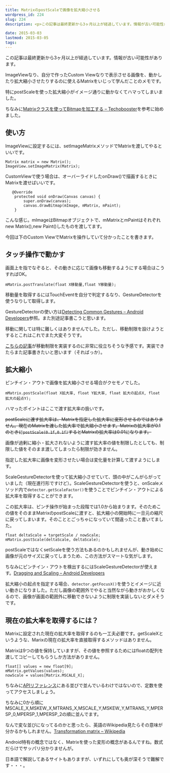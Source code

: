 ```yaml
---
title: MatrixのpostScaleで画像を拡大縮小させる
wordpress_id: 224
slug: 224
description: <p>この記事は最終更新から3ヶ月以上が経過しています。情報が古い可能性があります。ImageViewなり、自分で作ったCustom Viewなりで表示させる画像を、動かしたり拡大縮小させたりするのに使えるMatrixをいじっ [&hellip;]</p>

date: 2015-03-03
lastmod: 2015-03-05
tags: 
---
```


<div id="wppda_alert">この記事は最終更新から3ヶ月以上が経過しています。情報が古い可能性があります。</div><p>ImageViewなり、自分で作ったCustom Viewなりで表示させる画像を、動かしたり拡大縮小させたりするのに使えるMatrixをいじって学んだことのメモです。</p>
<p>特にpostScaleを使った拡大縮小がイメージ通りに動かなくてハマってしまいました。</p>
<p>ちなみに<a href="http://techbooster.org/android/application/14228/">Matrixクラスを使ってBitmapを加工する &#8211; Techobooster</a>を参考に始めました。</p>
<h2>使い方</h2>
<p>ImageViewに設定するには、setImageMatrixメソッドでMatrixを渡してやるといいです。</p>
<pre><code>Matrix matrix = new Matrix();
ImageView.setImageMatrix(Matrix);
</code></pre>
<p>CustomViewで使う場合は、オーバーライドしたonDraw()で描画するときにMatrixを渡せばいいです。</p>
<pre><code>   @Override
    protected void onDraw(Canvas canvas) {
        super.onDraw(canvas);
        canvas.drawBitmap(mImage, mMatrix, mPaint);
    }
</code></pre>
<p>こんな感じ。mImageはBitmapオブジェクトで、mMatrixとmPaintはそれぞれnew Matrix(),new Paint()したものを渡してます。</p>
<p>今回は下のCustom ViewでMatrixを操作していて分かったことを書きます。</p>
<h2>タッチ操作で動かす</h2>
<p>画面上を指でなぞると、その動きに応じて画像も移動するようにする場合はこうすればOK。</p>
<p><code>mMatrix.postTranslate(float X移動量,float Y移動量);</code></p>
<p>移動量を取得するにはTouchEventを自分で判定するなり、GestureDetectorを使うなりして取得します。</p>
<p>GestureDetectorの使い方は<a href="http://developer.android.com/training/gestures/detector.html">Detecting Common Gestures &#8211; Android Developers</a>参照。また別途記事書こうと思います。</p>
<p>移動に関しては特に難しくはありませんでした。ただし、移動制限を設けようとするとこれはこれでまた大変そうです。</p>
<p><a href="http://serenegiant.com/blog/?p=209">こちらの記事</a>が移動制限を実装するのに非常に役立ちそうな予感です。実装できたらまた記事書きたいと思います（そればっか）。</p>
<h2>拡大縮小</h2>
<p>ピンチイン・アウトで画像を拡大縮小させる場合がクセモノでした。</p>
<p><code>mMatrix.postScale(float X拡大率, float Y拡大率, float 拡大の起点X, float 拡大の起点Y);</code></p>
<p>ハマったポイントはここで渡す拡大率の扱いです。</p>
<p><del datetime="2015-03-04T14:58:08+00:00">postScaleに渡す拡大率は、Matrixを指定した拡大率に変形させるのではありません。現在のMatrixを渡した拡大率で拡大縮小させます。Matrixの拡大率が0.1のときに<code>postScale(0.1f,0.1f)</code>するとMatrixの拡大率は0.01になります。</p>
<p>画像が過剰に縮小・拡大されないように渡す拡大率の値を制限したとしても、制限した値をそのまま渡してしまったら制限が効きません。</p>
<p>指定した拡大率に画像を変形させたい場合は変化量を計算して渡すようにします。<br />
</del></p>
<p>ScaleGestureDetectorを使って拡大縮小させていて、頭の中がこんがらがっていました（現在進行形ですけど）。ScaleGestureDetectorを使うと、onScaleメソッド内で<code>detector.getScaleFactor()</code>を使うことでピンチイン・アウトによる拡大率を取得することができます。</p>
<p>この拡大率は、ピンチ操作が始まった段階では1.0から始まります。そのためこの値をそのままMatrixのpostScaleに渡すと、拡大縮小の開始時に一旦元の縮尺に戻ってしまいます。そのこととごっちゃになっていて間違ったこと書いてました。</p>
<pre><code>float deltaScale = targetScale / nowScale;
mMatrix.postScale(deltaScale, deltaScale);
</code></pre>
<p>postScaleではなくsetScaleを使う方法もあるのかもしれませんが、動き始めに画像が元のサイズに戻ってしまうため、この方法がスマートな気がします。</p>
<p>ちなみにピンチイン・アウトを検出するにはScaleGestureDetectorが使えます。<a href="http://developer.android.com/training/gestures/scale.html">Dragging and Scaling &#8211; Android Developers</a></p>
<p>拡大縮小の起点を指定する場合、<code>detector.getFocusX()</code>を使うとイメージに近い動きになりました。ただし画像の範囲外でやると当然ながら動きがおかしくなるので、画像が画面の範囲外に移動できないように制限を実装しないとダメそうです。</p>
<h2>現在の拡大率を取得するには？</h2>
<p>Matrixに設定された現在の拡大率を取得するのも一工夫必要です。getScaleXというような、Marixの現在の拡大率を直接取得するメソッドはありません。</p>
<p>Matrixは9つの値を保持していますが、その値を参照するためにはfloatの配列を渡してコピーしてもらうしか方法がありません。</p>
<pre><code>float[] values = new float[9];
mMatrix.getValues(values);
nowScale = values[Matrix.MSCALE_X];
</code></pre>
<p>ちなみに<a href="http://developer.android.com/reference/android/graphics/Matrix.html">APIリファレンス</a>にある並びで並んでいるわけではないので、定数を使ってアクセスしましょう。</p>
<p>ちなみに0から順にMSCALE_X,MSKEW_X,MTRANS_X,MSCALE_Y,MSKEW_Y,MTRANS_Y,MPERSP_0,MPERSP_1,MPERSP_2の順に並んでます。</p>
<p>なんで変な並びになってるのかと思ったら、英語のWikipedia見たらその意味が分かるかもしれません。<a href="http://en.wikipedia.org/wiki/Transformation_matrix">Transformation matrix &#8211; Wikipedia</a></p>
<p>Android特有の概念ではなく、Matrixを使った変形の概念があるんですね。数式だらけでサッパリ分かりませんが。</p>
<p>日本語で解説してあるサイトもありますが、いずれにしても奥が深そうで難解です・・・。</p>

  